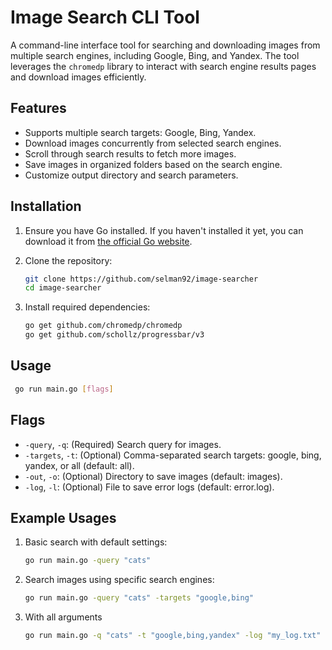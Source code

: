 # Image Search CLI Tool

A command-line interface tool for searching and downloading images from multiple search engines, including Google, Bing, and Yandex. The tool leverages the `chromedp` library to interact with search engine results pages and download images efficiently.

## Features

- Supports multiple search targets: Google, Bing, Yandex.
- Download images concurrently from selected search engines.
- Scroll through search results to fetch more images.
- Save images in organized folders based on the search engine.
- Customize output directory and search parameters.

## Installation

1. Ensure you have Go installed. If you haven't installed it yet, you can download it from [the official Go website](https://golang.org/dl/).

2. Clone the repository:
   ```bash
   git clone https://github.com/selman92/image-searcher
   cd image-searcher

3. Install required dependencies:
     ```bash
    go get github.com/chromedp/chromedp
    go get github.com/schollz/progressbar/v3

## Usage
   ```bash
    go run main.go [flags]
   ```

## Flags

* `-query`, `-q`: (Required) Search query for images.
* `-targets`, `-t`: (Optional) Comma-separated search targets: google, bing, yandex, or all (default: all).
* `-out`, `-o`: (Optional) Directory to save images (default: images).
* `-log`, `-l`: (Optional) File to save error logs (default: error.log).

## Example Usages

1. Basic search with default settings:
    ```bash
    go run main.go -query "cats"

2. Search images using specific search engines:
    ```bash
    go run main.go -query "cats" -targets "google,bing"

3. With all arguments
    ```bash
    go run main.go -q "cats" -t "google,bing,yandex" -log "my_log.txt" -o "img/"


